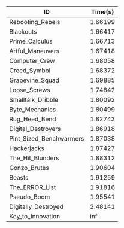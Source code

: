 |ID|Time(s)|
|-|-|
|Rebooting_Rebels|1.66199|
|Blackouts|1.66417|
|Prime_Calculus|1.66713|
|Artful_Maneuvers|1.67418|
|Computer_Crew|1.68058|
|Creed_Symbol|1.68372|
|Grapevine_Squad|1.69885|
|Loose_Screws|1.74842|
|Smalltalk_Dribble|1.80092|
|Byte_Mechanics|1.80499|
|Rug_Heed_Bend|1.82743|
|Digital_Destroyers|1.86918|
|Pint_Sized_Benchwarmers|1.87038|
|Hackerjacks|1.87427|
|The_Hit_Blunders|1.88312|
|Gonzo_Brutes|1.90604|
|Beasts|1.91259|
|The_ERROR_List|1.91816|
|Pseudo_Boom|1.95541|
|Digitally_Destroyed|2.48141|
|Key_to_Innovation|inf|
